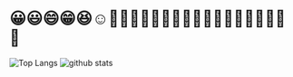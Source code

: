# 😀😃😄😁😆☺️🥲🤣😂😅😊😇🙃😉😗😘🥰😍😌😙😚😋😛😝

![Top Langs](https://github-readme-stats.vercel.app/api/top-langs/?username=apple-x-co&hide=html)
![github stats](https://github-readme-stats.vercel.app/api?username=apple-x-co&show_icons=true&count_private=true&bg_color=30,e96443,904e95&title_color=fff&text_color=fff&icon_color=fff)
